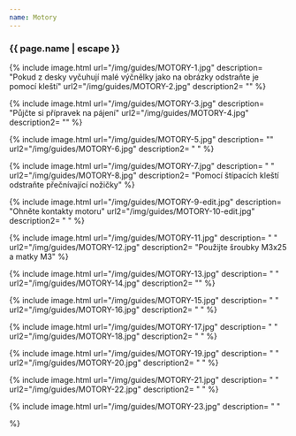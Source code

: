 ```yaml
---
name: Motory
---
```

### {{ page.name | escape }}




{% include image.html
    url="/img/guides/MOTORY-1.jpg"
    description=
        "Pokud z desky vyčuhují malé výčnělky jako na obrázky odstraňte je pomocí kleští"
    url2="/img/guides/MOTORY-2.jpg"
    description2=
        ""
%}

{% include image.html
    url="/img/guides/MOTORY-3.jpg"
    description=
        "Půjčte si přípravek na pájení"
    url2="/img/guides/MOTORY-4.jpg"
    description2=
        ""
%}

{% include image.html
    url="/img/guides/MOTORY-5.jpg"
    description=
        ""
    url2="/img/guides/MOTORY-6.jpg"
    description2=
        " "
%}

{% include image.html
    url="/img/guides/MOTORY-7.jpg"
    description=
        " "
    url2="/img/guides/MOTORY-8.jpg"
    description2=
        "Pomocí štípacích kleští odstraňte přečnívající nožičky"
%}

{% include image.html
    url="/img/guides/MOTORY-9-edit.jpg"
    description=
        "Ohněte kontakty motoru"
    url2="/img/guides/MOTORY-10-edit.jpg"
    description2=
        " "
%}

{% include image.html
    url="/img/guides/MOTORY-11.jpg"
    description=
        " "
    url2="/img/guides/MOTORY-12.jpg"
    description2=
        "Použijte šroubky M3x25 a matky M3"
%}

{% include image.html
    url="/img/guides/MOTORY-13.jpg"
    description=
        " "
    url2="/img/guides/MOTORY-14.jpg"
    description2=
        ""
%}

{% include image.html
    url="/img/guides/MOTORY-15.jpg"
    description=
        " "
    url2="/img/guides/MOTORY-16.jpg"
    description2=
        " "
%}

{% include image.html
    url="/img/guides/MOTORY-17.jpg"
    description=
        " "
    url2="/img/guides/MOTORY-18.jpg"
    description2=
        " "
%}

{% include image.html
    url="/img/guides/MOTORY-19.jpg"
    description=
        " "
    url2="/img/guides/MOTORY-20.jpg"
    description2=
        " "
%}

{% include image.html
    url="/img/guides/MOTORY-21.jpg"
    description=
        " "
    url2="/img/guides/MOTORY-22.jpg"
    description2=
        " "
%}

{% include image.html
    url="/img/guides/MOTORY-23.jpg"
    description=
        " "

%}
